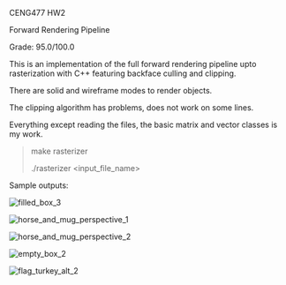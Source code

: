 CENG477 HW2

Forward Rendering Pipeline

Grade: 95.0/100.0

This is an implementation of the full forward rendering pipeline upto rasterization with C++ featuring backface culling and clipping.

There are solid and wireframe modes to render objects.

The clipping algorithm has problems, does not work on some lines.

Everything except reading the files, the basic matrix and vector classes is my work.

>make rasterizer
>
>./rasterizer <input_file_name>


Sample outputs:


![filled_box_3](https://github.com/distortedfuzz/forward-rendering-pipeline/assets/90470997/1badb5a6-8072-4c70-8800-dc52d4886a95)


![horse_and_mug_perspective_1](https://github.com/distortedfuzz/forward-rendering-pipeline/assets/90470997/226d72dc-b60f-44ee-9367-4b2ecc7cc594)


![horse_and_mug_perspective_2](https://github.com/distortedfuzz/forward-rendering-pipeline/assets/90470997/1f374bdf-9748-4aad-bf9d-0b224c5bb2c1)


![empty_box_2](https://github.com/distortedfuzz/forward-rendering-pipeline/assets/90470997/60a85999-bd29-4019-8b9a-7ca0f6c5db32)


![flag_turkey_alt_2](https://github.com/distortedfuzz/forward-rendering-pipeline/assets/90470997/6f56cb2b-ee6f-4888-a0be-3ebbf76e96e9)
